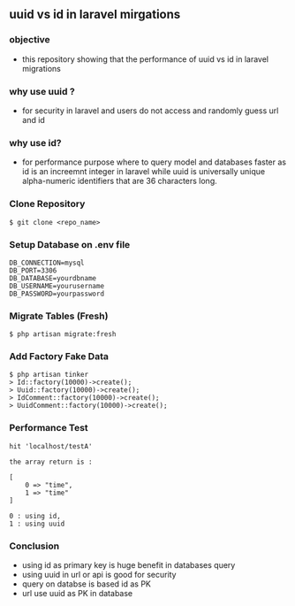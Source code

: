 ## uuid vs id in laravel mirgations

### objective
- this repository showing that the performance of uuid vs id in laravel migrations

### why use uuid ?
- for security in laravel and users do not access and randomly guess url and id

### why use id?
- for performance purpose where to query model and databases faster as id is an increemnt integer in laravel while uuid is universally unique alpha-numeric identifiers that are 36 characters long.

### Clone Repository
```console
$ git clone <repo_name>
```

### Setup Database on .env file
```
DB_CONNECTION=mysql
DB_PORT=3306
DB_DATABASE=yourdbname
DB_USERNAME=yourusername
DB_PASSWORD=yourpassword
```

### Migrate Tables (Fresh)
```
$ php artisan migrate:fresh 
```

### Add Factory Fake Data
```
$ php artisan tinker
> Id::factory(10000)->create();
> Uuid::factory(10000)->create();
> IdComment::factory(10000)->create();
> UuidComment::factory(10000)->create();

```

### Performance Test
```
hit 'localhost/testA'

the array return is : 

[
    0 => "time",
    1 => "time"
]

0 : using id,
1 : using uuid

```

### Conclusion
- using id as primary key is huge benefit in databases query
- using uuid in url or api is good for security
- query on databse is based id as PK 
- url use uuid as PK in database